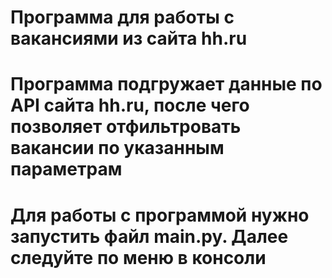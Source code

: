 # Программа для работы с вакансиями из сайта hh.ru
# Программа подгружает данные по API сайта hh.ru, после чего позволяет отфильтровать вакансии по указанным параметрам
# Для работы с программой нужно запустить файл main.py. Далее следуйте по меню в консоли

